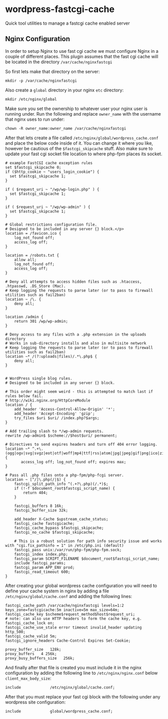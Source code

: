 # wordpress-fastcgi-cache
Quick tool utilities to manage a fastcgi cache enabled server


## Nginx Configuration

In order to setup Nginx to use fast cgi cache we must configure Nginx in a couple of different places. This plugin assumes that the fast cgi cache will be located in the directory `/var/cache/nginxfastcgi`

So first lets make that directory on the server:

	mkdir -p /var/cache/nginxfastcgi

Also create a `global` directory in your nginx `etc` directory:
	
	mkdir /etc/nginx/global

Make sure you set the ownership to whatever user your nginx user is running under. Run the following and replace `owner_name` with the username that nginx uses to run under:

	chown -R owner_name:owner_name /var/cache/nginxfastcgi

After that lets create a file called `/etc/nginx/global/wordpress_cache.conf` and place the below code inside of it. You can change it where you like, however be cautious of the `$fastcgi_skipcache` stuff. Also make sure to update your fast cgi socket file location to where php-fpm places its socket. 

	# example FastCGI cache exception rules
    set $fastcgi_skipcache 0;
    if ($http_cookie ~ "users_login_cookie") {
      set $fastcgi_skipcache 1;
    }

    if ( $request_uri ~ "/wp/wp-login.php" ) {
      set $fastcgi_skipcache 1;
    }

    if ( $request_uri ~ "/wp/wp-admin" ) {
      set $fastcgi_skipcache 1;
    }

    # Global restrictions configuration file.
    # Designed to be included in any server {} block.</p>
    location = /favicon.ico {
        log_not_found off;
        access_log off;
    }

    location = /robots.txt {
        allow all;
        log_not_found off;
        access_log off;
    }

    # Deny all attempts to access hidden files such as .htaccess, .htpasswd, .DS_Store (Mac).
    # Keep logging the requests to parse later (or to pass to firewall utilities such as fail2ban)
    location ~ /\. {
        deny all;
    }

    location /admin {
        return 301 /wp/wp-admin;
    }

    # Deny access to any files with a .php extension in the uploads directory
    # Works in sub-directory installs and also in multisite network
    # Keep logging the requests to parse later (or to pass to firewall utilities such as fail2ban)
    location ~* /(?:uploads|files)/.*\.php$ {
        deny all;
    }


    # WordPress single blog rules.
    # Designed to be included in any server {} block.

    # This order might seem weird - this is attempted to match last if rules below fail.
    # http://wiki.nginx.org/HttpCoreModule
    location / {
        add_header 'Access-Control-Allow-Origin' '*';
        add_header 'Accept-Encoding' 'gzip';
        try_files $uri $uri/ /index.php?$args;
    }

    # Add trailing slash to */wp-admin requests.
    rewrite /wp-admin$ $scheme://$host$uri/ permanent;

    # Directives to send expires headers and turn off 404 error logging.
    location ~* ^.+\.(ogg|ogv|svg|svgz|eot|otf|woff|mp4|ttf|rss|atom|jpg|jpeg|gif|png|ico|zip|tgz|gz|rar|bz2|doc|xls|exe|ppt|tar|mid|midi|wav|bmp|rtf)$ {
           access_log off; log_not_found off; expires max;
    }

    # Pass all .php files onto a php-fpm/php-fcgi server.
    location ~ [^/]\.php(/|$) {
        fastcgi_split_path_info ^(.+?\.php)(/.*)$;
        if (!-f $document_root$fastcgi_script_name) {
            return 404;
        }

		fastcgi_buffers 8 16k;
        fastcgi_buffer_size 32k;

        add_header X-Cache $upstream_cache_status;
        fastcgi_cache fastcgicache;
        fastcgi_cache_bypass $fastcgi_skipcache;
        fastcgi_no_cache $fastcgi_skipcache;        

        # This is a robust solution for path info security issue and works with "cgi.fix_pathinfo = 1" in /etc/php.ini (default)
        fastcgi_pass unix:/var/run/php-fpm/php-fpm.sock;
        fastcgi_index index.php;
        fastcgi_param SCRIPT_FILENAME $document_root$fastcgi_script_name;
        include fastcgi_params;
        fastcgi_param APP_ENV prod;
        fastcgi_read_timeout 600;
    }

After creating your global wordpress cache configuration you will need to define your cache system in nginx by adding a file `/etc/nginx/global/cache.conf` and adding the following lines:

	fastcgi_cache_path /var/cache/nginxfastcgi levels=1:2 keys_zone=fastcgicache:5m inactive=5m max_size=64m;
	fastcgi_cache_key $scheme$request_method$host$request_uri;
	# note: can also use HTTP headers to form the cache key, e.g.
	fastcgi_cache_lock on;
	fastcgi_cache_use_stale error timeout invalid_header updating http_500;
	fastcgi_cache_valid 5m;
	fastcgi_ignore_headers Cache-Control Expires Set-Cookie;

	proxy_buffer_size   128k;
	proxy_buffers   4 256k;
	proxy_busy_buffers_size   256k;

And finally after that file is created you must include it in the nginx configuration by adding the following line to `/etc/nginx/nginx.conf` below `client_max_body_size`:

	include             /etc/nginx/global/cache.conf;

After that you must replace your fast cgi block with the following under any wordpress site configuration: 

	include 			global/wordpress_cache.conf;






